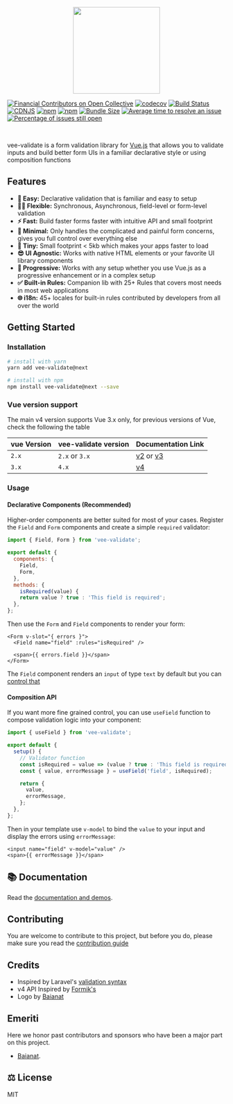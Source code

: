 <p align="center">
  <a href="https://logaretm.github.io/vee-validate/" target="_blank">
    <img width="200" src="https://github.com/logaretm/vee-validate/blob/master/logo.png">
  </a>
</p>

<p align="center">

[![Financial Contributors on Open Collective](https://opencollective.com/vee-validate/all/badge.svg?label=financial+contributors)](https://opencollective.com/vee-validate)
[![codecov](https://codecov.io/gh/logaretm/vee-validate/branch/master/graph/badge.svg)](https://codecov.io/gh/logaretm/vee-validate)
[![Build Status](https://travis-ci.org/logaretm/vee-validate.svg?branch=master)](https://travis-ci.org/logaretm/vee-validate)
[![CDNJS](https://img.shields.io/cdnjs/v/vee-validate.svg)](https://cdnjs.com/libraries/vee-validate/)
[![npm](https://img.shields.io/npm/dm/vee-validate.svg)](https://npm-stat.com/charts.html?package=vee-validate)
[![npm](https://img.shields.io/npm/v/vee-validate.svg)](https://www.npmjs.com/package/vee-validate)
[![Bundle Size](https://badgen.net/bundlephobia/minzip/vee-validate@next)](https://bundlephobia.com/result?p=vee-validate@next)
[![Average time to resolve an issue](http://isitmaintained.com/badge/resolution/logaretm/vee-validate.svg)](http://isitmaintained.com/project/logaretm/vee-validate 'Average time to resolve an issue')
[![Percentage of issues still open](http://isitmaintained.com/badge/open/logaretm/vee-validate.svg)](http://isitmaintained.com/project/logaretm/vee-validate 'Percentage of issues still open')

</p>
<br>

vee-validate is a form validation library for [Vue.js](https://vuejs.org/) that allows you to validate inputs and build better form UIs in a familiar declarative style or using composition functions

## Features

- **🍞 Easy:** Declarative validation that is familiar and easy to setup
- **🧘‍♀️ Flexible:** Synchronous, Asynchronous, field-level or form-level validation
- **⚡️ Fast:** Build faster forms faster with intuitive API and small footprint
- **🏏 Minimal:** Only handles the complicated and painful form concerns, gives you full control over everything else
- **🍤 Tiny:** Small footprint < 5kb which makes your apps faster to load
- **😎 UI Agnostic:** Works with native HTML elements or your favorite UI library components
- **🦾 Progressive:** Works with any setup whether you use Vue.js as a progressive enhancement or in a complex setup
- **✅ Built-in Rules:** Companion lib with 25+ Rules that covers most needs in most web applications
- **🌐 i18n:** 45+ locales for built-in rules contributed by developers from all over the world

## Getting Started

### Installation

```sh
# install with yarn
yarn add vee-validate@next

# install with npm
npm install vee-validate@next --save
```

### Vue version support

The main v4 version supports Vue 3.x only, for previous versions of Vue, check the following the table

| vue Version | vee-validate version | Documentation Link                                                                           |
| ----------- | -------------------- | -------------------------------------------------------------------------------------------- |
| `2.x`       | `2.x` or `3.x`       | [v2](https://vee-validate.logaretm.com/v2) or [v3](https://logaretm.github.io/vee-validate/) |
| `3.x`       | `4.x`                | [v4](https://vee-validate.logaretm.com/v4)                                                   |

### Usage

#### Declarative Components (Recommended)

Higher-order components are better suited for most of your cases. Register the `Field` and `Form` components and create a simple `required` validator:

```js
import { Field, Form } from 'vee-validate';

export default {
  components: {
    Field,
    Form,
  },
  methods: {
    isRequired(value) {
    return value ? true : 'This field is required';
  },
};
```

Then use the `Form` and `Field` components to render your form:

```vue
<Form v-slot="{ errors }">
  <Field name="field" :rules="isRequired" />

  <span>{{ errors.field }}</span>
</Form>
```

The `Field` component renders an `input` of type `text` by default but you can [control that](https://vee-validate.logaretm.com/v4/api/field#rendering-fields)

#### Composition API

If you want more fine grained control, you can use `useField` function to compose validation logic into your component:

```js
import { useField } from 'vee-validate';

export default {
  setup() {
    // Validator function
    const isRequired = value => (value ? true : 'This field is required');
    const { value, errorMessage } = useField('field', isRequired);

    return {
      value,
      errorMessage,
    };
  },
};
```

Then in your template use `v-model` to bind the `value` to your input and display the errors using `errorMessage`:

```vue
<input name="field" v-model="value" />
<span>{{ errorMessage }}</span>
```

## 📚 Documentation

Read the [documentation and demos](https://vee-validate.logaretm.com/v4).

## Contributing

You are welcome to contribute to this project, but before you do, please make sure you read the [contribution guide](CONTRIBUTING.md)

## Credits

- Inspired by Laravel's [validation syntax](https://laravel.com/docs/5.4/validation)
- v4 API Inspired by [Formik's](https://github.com/formium/formik)
- Logo by [Baianat](https://github.com/baianat)

## Emeriti

Here we honor past contributors and sponsors who have been a major part on this project.

- [Baianat](https://github.com/baianat).

## ⚖️ License

MIT
